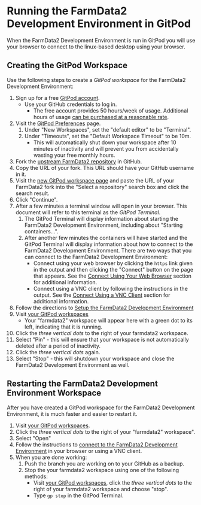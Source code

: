 # Running the FarmData2 Development Environment in GitPod

When the FarmData2 Development Environment is run in GitPod you will use your browser to connect to the linux-based desktop using your browser.

## Creating the GitPod Workspace

Use the following steps to create a _GitPod workspace_ for the FarmData2 Development Environment:

1. Sign up for a free [GitPod account](https://gitpod.io/login/).
   - Use your GitHub credentials to log in.
     - The free account provides 50 hours/week of usage. Additional hours of usage [can be purchased at a reasonable rate](https://gitpod.io/pricing).
1. Visit the [GitPod Preferences](https://gitpod.io/user/preferences) page.
   1. Under "New Workspaces", set the "default editor" to be "Terminal".
   1. Under "Timeouts", set the "Default Workspace Timeout" to be 10m.
      - This will automatically shut down your workspace after 10 minutes of inactivity and will prevent you from accidentally wasting your free monthly hours.
1. Fork the [upstream FarmData2 repository](https://github.com/FarmData2/FarmData2) in GitHub.
1. Copy the URL of your fork. This URL should have your GitHub username in it.
1. Visit the [new GitPod workspace page](https://gitpod.io/new) and paste the URL of your FarmData2 fork into the "Select a repository" search box and click the search result.
1. Click "Continue".
1. After a few minutes a terminal window will open in your browser. This document will refer to this terminal as the _GitPod Terminal_.
   1. The GitPod Terminal will display information about starting the FarmData2 Development Environment, including about "Starting containers...".
   1. After another few minutes the containers will have started and the GitPod Terminal will display information about how to connect to the FarmData2 Development Environment.
      There are two ways that you can connect to the FarmData2 Development Environment:
      - Connect using your web browser by clicking the `https` link given in the output and then clicking the "Connect" button on the page that appears. See the [Connect Using Your Web Browser](connecting.md#connect-using-your-web-browser) section for additional information.
      - Connect using a VNC client by following the instructions in the output. See the [Connect Using a VNC Client](connecting.md#connect-using-a-vnc-client) section for additional information.
1. Follow the directions to [Setup the FarmData2 Development Environment](setup.md)
1. Visit [your GitPod workspaces](https://gitpod.io/workspaces/)
   - Your "farmdata2" workspace will appear here with a green dot to its left, indicating that it is running.
1. Click the _three vertical dots_ to the right of your farmdata2 workspace.
1. Select "Pin" - this will ensure that your workspace is not automatically deleted after a period of inactivity.
1. Click the _three vertical dots_ again.
1. Select "Stop" - this will shutdown your workspace and close the FarmData2 Development Environment as well.

## Restarting the FarmData2 Development Environment Workspace

After you have created a GitPod workspace for the FarmData2 Development Environment, it is much faster and easier to restart it.

1. Visit [your GitPod workspaces](https://gitpod.io/workspaces).
1. Click the _three vertical dots_ to the right of your "farmdata2" workspace".
1. Select "Open"
1. Follow the instructions to [connect to the FarmData2 Development Environment](connecting.md) in your browser or using a VNC client.
1. When you are done working:
   1. Push the branch you are working on to your GitHub as a backup.
   1. Stop the your farmdata2 workspace using one of the following methods:
      - Visit [your GitPod workspaces](https://gitpod.io/workspaces), click the _three vertical dots_ to the right of your farmdata2 workspace and choose "stop".
      - Type `gp stop` in the GitPod Terminal.

